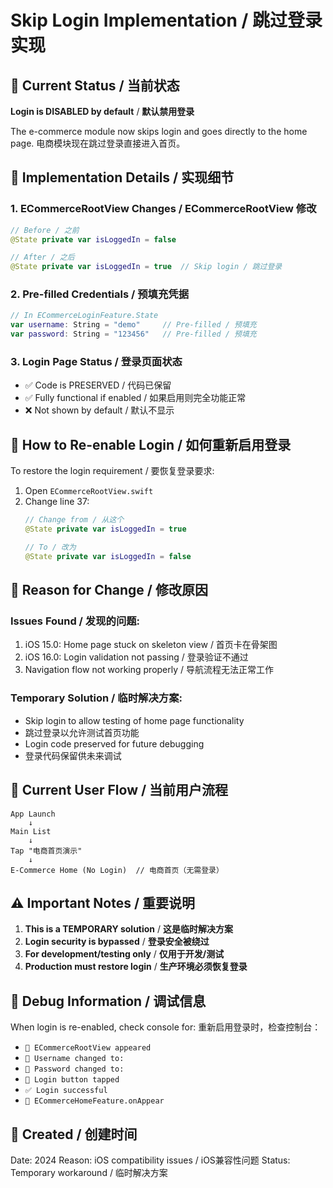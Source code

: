 # Skip Login Implementation / 跳过登录实现

## 📌 Current Status / 当前状态

**Login is DISABLED by default** / **默认禁用登录**

The e-commerce module now skips login and goes directly to the home page.
电商模块现在跳过登录直接进入首页。

## 🔧 Implementation Details / 实现细节

### 1. ECommerceRootView Changes / ECommerceRootView 修改
```swift
// Before / 之前
@State private var isLoggedIn = false

// After / 之后
@State private var isLoggedIn = true  // Skip login / 跳过登录
```

### 2. Pre-filled Credentials / 预填充凭据
```swift
// In ECommerceLoginFeature.State
var username: String = "demo"     // Pre-filled / 预填充
var password: String = "123456"   // Pre-filled / 预填充
```

### 3. Login Page Status / 登录页面状态
- ✅ Code is PRESERVED / 代码已保留
- ✅ Fully functional if enabled / 如果启用则完全功能正常
- ❌ Not shown by default / 默认不显示

## 🔄 How to Re-enable Login / 如何重新启用登录

To restore the login requirement / 要恢复登录要求:

1. Open `ECommerceRootView.swift`
2. Change line 37:
   ```swift
   // Change from / 从这个
   @State private var isLoggedIn = true
   
   // To / 改为
   @State private var isLoggedIn = false
   ```

## 🎯 Reason for Change / 修改原因

### Issues Found / 发现的问题:
1. iOS 15.0: Home page stuck on skeleton view / 首页卡在骨架图
2. iOS 16.0: Login validation not passing / 登录验证不通过
3. Navigation flow not working properly / 导航流程无法正常工作

### Temporary Solution / 临时解决方案:
- Skip login to allow testing of home page functionality
- 跳过登录以允许测试首页功能
- Login code preserved for future debugging
- 登录代码保留供未来调试

## 📱 Current User Flow / 当前用户流程

```
App Launch
    ↓
Main List
    ↓
Tap "电商首页演示"
    ↓
E-Commerce Home (No Login)  // 电商首页（无需登录）
```

## ⚠️ Important Notes / 重要说明

1. **This is a TEMPORARY solution** / **这是临时解决方案**
2. **Login security is bypassed** / **登录安全被绕过**
3. **For development/testing only** / **仅用于开发/测试**
4. **Production must restore login** / **生产环境必须恢复登录**

## 🐛 Debug Information / 调试信息

When login is re-enabled, check console for:
重新启用登录时，检查控制台：

- `🚀 ECommerceRootView appeared`
- `📝 Username changed to:`
- `🔑 Password changed to:`
- `🔵 Login button tapped`
- `✅ Login successful`
- `🏪 ECommerceHomeFeature.onAppear`

## 📅 Created / 创建时间

Date: 2024
Reason: iOS compatibility issues / iOS兼容性问题
Status: Temporary workaround / 临时解决方案